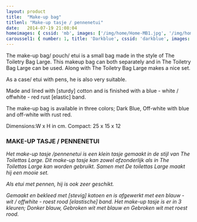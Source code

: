 ```yaml
---
layout: product
title:  "Make-up bag"
titlenl: "Make-up tasje / pennenetui"
date:   2014-07-19 21:08:04
homeimages: { cssid: 'mb', images: ['/img/home/Home-MB1.jpg', '/img/home/Home-MB2.jpg'] }
caroussel1: { number: 1, title: 'Darkblue', cssid: 'darkblue', images: ['/img/home/Home-MB1.jpg','/img/home/Home-MB2.jpg']}
---
```


The make-up bag/ pouch/ etui is a small bag made in the style of The Toiletry Bag Large. This makeup bag can both separately and in  The Toiletry Bag Large can be used. Along with  The Toiletry Bag Large makes a nice set.

As a case/ etui with pens, he is also very suitable.

Made and lined with [sturdy] cotton and is finished with a blue - white / offwhite - red rust [elastic] band.

The make-up bag is available in three colors; Dark Blue, Off-white with blue and off-white with rust red.

Dimensions:W x H in cm.
Compact: 25 x 15 x 12


### MAKE-UP TASJE / PENNENETUI
*Het make-up tasje /pennenetui is een klein tasje gemaakt in de stijl van The Toilettas Large. Dit make-up tasje kan zowel afzonderlijk als in The Toilettas Large kan worden gebruikt. Samen met De toilettas Large maakt hij een mooie set.*

*Als etui met pennen, hij is ook zeer geschikt.*

*Gemaakt en bekleed met [stevig] katoen en is afgewerkt met een blauw - wit / offwhite - roest rood [elastische] band.
Het make-up tasje  is er in 3 kleuren; Donker blauw, Gebroken wit met blauw en Gebroken wit met roest rood.*
